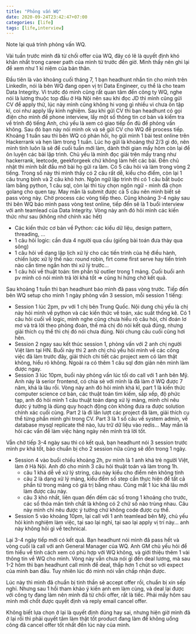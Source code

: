 ```yaml
---
title: "Phỏng vấn WQ"
date: 2020-09-24T23:42:47+07:00
categories: [life]
tags: [life,interview]
---
```


Note lại quá trình phỏng vấn WQ.

Vài tuần trước mình đã từ chối offer của WQ, đây có lẽ là quyết định khó khăn nhất trong career path của mình từ trước đến giờ. Mình thấy nên ghi lại để xem như 1 kỉ niệm của bản thân.

Đầu tiên là vào khoảng cuối tháng 7, 1 bạn headhunt nhắn tin cho mình trên LinkedIn, nói là bên WQ đang open vị trí Data Engineer, cụ thể là cho team Data Integrity. Vì trước đó mình cũng rất quan tâm đến công ty WQ, nghe nói là lương thuộc top đầu ở Hà Nội nên sau khi đọc JD thì mình cũng gửi CV để apply thử, lúc này mình cũng không hi vọng gì nhiều vì chưa ôn tập kĩ, coi như apply lấy kinh nghiệm.
Sau khi gửi CV thì bạn headhunt có gọi điện cho mình để phone interview, lấy một số thông tin cơ bản và kiểm tra về trình độ tiếng Anh, chủ yếu là xem có giao tiếp ổn đủ để phỏng vấn không. Sau đó bạn này nói mình ok và sẽ gửi CV cho WQ để process tiếp.
Khoảng 1 tuần sau thì bên WQ có phản hồi, họ gửi mình 1 bài test online trên Hackerrank và hẹn làm trong 1 tuần. Lúc họ gửi là khoảng thứ 2/3 gì đó, nên mình tính luôn là sẽ để cuối tuần mới làm, dành thời gian mấy hôm còn lại để ôn luyện các bài lập trình. Chủ yếu là mình đọc giải trên mấy trang như hackerrank, leetcode, geekforgeek chứ không làm hết các bài.
Đến chủ nhật thì mình bắt đầu mở bài họ gửi ra làm. Có 5 câu hỏi và làm trong vòng 2 tiếng. Trong số này thì mình thấy có 2 câu rất dễ, kiểu cho điểm, còn lại 1 câu trung bình và 2 câu khó hơn. Ngôn ngữ lập trình thì có 1 câu bắt buộc làm bằng python, 1 câu sql, còn lại thì tùy chọn ngôn ngữ - mình đã chọn golang cho quen tay.
May mắn là submit được cả 5 câu nên mình biết sẽ pass vòng này. Chờ process các vòng tiếp theo.
Cũng khoảng 3-4 ngày sau thì bên WQ báo mình pass vòng test online, tiếp đến sẽ là 1 buổi interview với anh teamlead của Data Integrity. Vòng này anh đó hỏi mình các kiến thức như sau (không nhớ chính xác hết)
- Các kiến thức cơ bản về Python: các kiểu dữ liệu, design pattern, threading, ...
- 1 câu hỏi logic: cần đưa 4 người qua cầu (giống bài toán đưa thày qua sông)
- 1 câu hỏi về dạng lập lịch xử lý cho các tiến trình của hệ điều hành, chiến lược xử lý thế nào: round robin, firt come first serve hay tiến trình nào cần time ngắn hơn thì xử lý trước...
- 1 câu hỏi về thuật toán: tìm phần tử outlier trong 1 mảng.
Cuối buổi anh pv mình có nói mình trả lời khá tốt => cũng hí hửng chờ kết quả.

Sau khoảng 1 tuần thì bạn headhunt báo mình đã pass vòng trước. Tiếp đến bên WQ setup cho mình 1 ngày phỏng vấn 3 session, mỗi session 1 tiếng:
- Session 1 lúc 2pm, pv với 1 chị bên Trung Quốc. Nội dung chủ yếu là chị này hỏi mình về python và các kiến thức về toán, xác suất thống kê. Có 1 câu hỏi cuối về logic, mình nghe cũng chưa hiểu rõ câu hỏi, chỉ đoán lơ mơ và trả lời theo phỏng đoán, thế mà chị đó nói kết quả đúng, nhưng giải thích cụ thể thì chị đó nói chưa đúng. Nói chung câu cuối cũng hơi hên.
- Session 2 ngay sau kết thúc session 1, phỏng vấn với 2 anh chị người Việt làm tại HN. Buổi này thì 2 anh chị chủ yếu hỏi mình về các công việc đã làm trước đây, giải thích chi tiết các project xem có làm thật không, hiểu rõ không. Ngoài ra có thêm 1 câu sql đơn giản nên mình làm được ngay.
- Session 3 lúc 10pm, buổi này phỏng vấn lúc tối do call với 1 anh bên Mỹ. Anh này là serior frontend, có chia sẻ với mình là đã làm ở WQ được 7 năm, khá là lâu rồi. Vòng này anh đó hỏi mình khá kĩ, part 1 là kiến thức computer science cơ bản, các thuật toán tìm kiếm, sắp xếp, độ phức tạp, anh đó hỏi mình 1 câu thuật toán dạng xử lý mảng, mình chỉ nêu được ý tưởng là dùng quy hoạch động còn không đưa ra được solution chính xác cuối cùng. Part 2 là đi lần lượt các project đã làm, giải thích cụ thể từng phần mình ghi trong CV. Part 3 là 1 số câu về system admin, về database mysql replicate thế nào, lưu trữ dữ liệu vào redis... May mắn là hỏi các vấn đề làm việc hàng ngày nên mình trả lời tốt.

Vẫn chờ tiếp 3-4 ngày sau thì có kết quả, bạn headhunt nói 3 session trước mình pv khá tốt, bảo chuẩn bị cho 2 session nữa cũng sẽ dồn trong 1 ngày.
- Session 4 vào buổi chiều khoảng 2h, pv mình là 1 anh khá trẻ người Việt, làm ở Hà Nội. Anh đó cho mình 3 câu hỏi thuật toán và làm trong 1h.
  + câu 1 khá dễ về xử lý string, câu này kiểu cho điểm nên không tính
  + câu 2 là dạng xử lý mảng, kiểu đếm số step cần thực hiện để tất cả phần tử trong mảng có giá trị bằng nhau. Cũng mất 1 lúc khá lâu mới làm được câu này.
  + câu 3 khó nhất, liên quan đến đếm các số trong 1 khoảng cho trước, các số thỏa mãn tính chất là không có 2 chữ số nào trùng nhau. Câu này mình chỉ nêu được ý tưởng chứ không code được cụ thể.
- Session 5 vào khoảng 10pm, lại call với 1 anh teamlead bên Mỹ, chủ yếu hỏi kinh nghiệm làm việc, tại sao lại nghỉ, tại sao lại apply vị trí này... anh này không hỏi gì về technical.

Lại 3-4 ngày tiếp mới có kết quả. Bạn headhunt nói mình đã pass hết và vòng cuối là call với anh General Manager của WQ. Anh GM chủ yếu hỏi để tìm hiểu về tính cách xem có phù hợp với WQ không, và giới thiệu thêm 1 vài thông tin về WQ cho mình. Vòng này vẫn chưa nói gì đến deal lương, mà sau 1-2 hôm thì bạn headhunt call mình để deal, thấp hơn 1 chút so với expect của mình ban đầu. Tuy nhiên lúc đó mình nói vẫn chấp nhận được.

Lúc này thì mình đã chuẩn bị tinh thần sẽ accept offer rồi, chuẩn bị xin sếp nghỉ. Nhưng sau 1 hồi tham khảo ý kiến anh em làm cùng, và deal lại được với công ty đang làm nên mình đã từ chối offer, rất là tiếc. Phải mấy hôm sau mình mới chốt được quyết định và reply email cancel offer.

Không biết lựa chọn ở lại là quyết định đúng hay sai, nhưng hiện giờ mình đã ở lại rồi thì phải quyết tâm làm thật tốt product đang làm để không uổng công đã cancel offer tốt nhất đến lúc này của mình.
